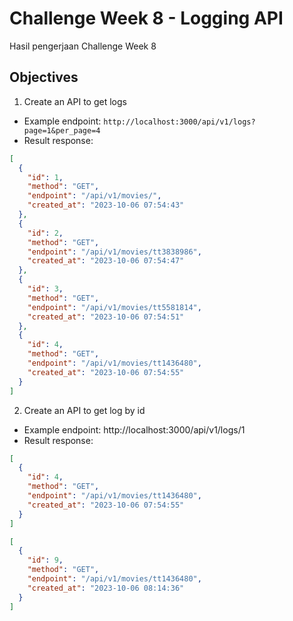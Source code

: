 # Challenge Week 8 - Logging API

Hasil pengerjaan Challenge Week 8

## Objectives

1. Create an API to get logs

- Example endpoint: `http://localhost:3000/api/v1/logs?page=1&per_page=4`
- Result response:

```json
[
  {
    "id": 1,
    "method": "GET",
    "endpoint": "/api/v1/movies/",
    "created_at": "2023-10-06 07:54:43"
  },
  {
    "id": 2,
    "method": "GET",
    "endpoint": "/api/v1/movies/tt3838986",
    "created_at": "2023-10-06 07:54:47"
  },
  {
    "id": 3,
    "method": "GET",
    "endpoint": "/api/v1/movies/tt5581814",
    "created_at": "2023-10-06 07:54:51"
  },
  {
    "id": 4,
    "method": "GET",
    "endpoint": "/api/v1/movies/tt1436480",
    "created_at": "2023-10-06 07:54:55"
  }
]
```

2. Create an API to get log by id

- Example endpoint: http://localhost:3000/api/v1/logs/1
- Result response:

```json
[
  {
    "id": 4,
    "method": "GET",
    "endpoint": "/api/v1/movies/tt1436480",
    "created_at": "2023-10-06 07:54:55"
  }
]
```

```json
[
  {
    "id": 9,
    "method": "GET",
    "endpoint": "/api/v1/movies/tt1436480",
    "created_at": "2023-10-06 08:14:36"
  }
]
```
